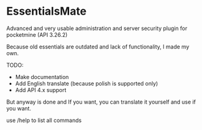 # EssentialsMate


Advanced and very usable administration and server security plugin for pocketmine (API 3.26.2) 

Because old essentials are outdated and lack of functionality, I made my own.


TODO:


* Make documentation
* Add English translate (because polish is supported only)
* Add API 4.x support

But anyway is done and If you want, you can translate it yourself and use if you want.

use /help to list all commands
